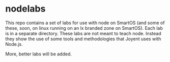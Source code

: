 # nodelabs

This repo contains a set of labs for use with node on SmartOS (and some of these, soon, 
on linux running on an lx branded zone on SmartOS).  Each lab is in a separate directory.
These labs are not meant to teach node.  Instead they show the use of some tools and methodologies
that Joyent uses with Node.js.  

More, better labs will be added.
